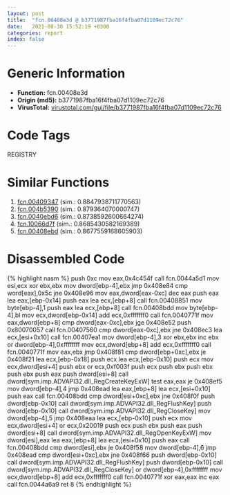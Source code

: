 ```yaml
---
layout: post
title:  "fcn.00408e3d @ b3771987fba16f4fba07d1109ec72c76"
date:   2021-08-30 15:52:19 +0300
categories: report
index: false
---
```


# Generic Information
- **Function:** fcn.00408e3d
- **Origin (md5):** b3771987fba16f4fba07d1109ec72c76
- **VirusTotal:** [virustotal.com/gui/file/b3771987fba16f4fba07d1109ec72c76][virustotal_ref]

# Code Tags
<span class="tag" id="REGISTRY">REGISTRY</span>


# Similar Functions

1. [fcn.00409347][similar_1_ref] (sim.: 0.8847938711770563)
2. [fcn.004b5390][similar_2_ref] (sim.: 0.879364070000747)
3. [fcn.0040ebd6][similar_3_ref] (sim.: 0.8738592600664274)
4. [fcn.10066d7f][similar_4_ref] (sim.: 0.8685430582169389)
5. [fcn.00408ebd][similar_5_ref] (sim.: 0.8677559168605903)


# Disassembled Code

{% highlight nasm %}
push 0xc
mov eax,0x4c454f
call fcn.0044a5d1
mov esi,ecx
xor ebx,ebx
mov dword[ebp-4],ebx
jmp 0x408e84
cmp word[eax],0x5c
jne 0x408e96
mov eax,dword[eax-0xc]
dec eax
push eax
lea eax,[ebp-0x14]
push eax
lea ecx,[ebp+8]
call fcn.00408851
mov byte[ebp-4],1
push eax
lea ecx,[ebp+8]
call fcn.00408bdd
mov byte[ebp-4],bl
mov ecx,dword[ebp-0x14]
add ecx,0xfffffff0
call fcn.0040771f
mov eax,dword[ebp+8]
cmp dword[eax-0xc],ebx
jge 0x408e52
push 0x80070057
call fcn.00407560
cmp dword[eax-0xc],ebx
jne 0x408ec3
lea ecx,[esi+0x10]
call fcn.00407ea1
mov dword[ebp-4],3
xor ebx,ebx
inc ebx
or dword[ebp-4],0xffffffff
mov ecx,dword[ebp+8]
add ecx,0xfffffff0
call fcn.0040771f
mov eax,ebx
jmp 0x408f81
cmp dword[ebp+0xc],ebx
je 0x408f21
lea ecx,[ebp-0x18]
push ecx
lea ecx,[ebp-0x10]
push ecx
mov ecx,dword[esi+4]
push ebx
or ecx,0xf003f
push ecx
push ebx
push ebx
push ebx
push eax
push dword[esi+8]
call dword[sym.imp.ADVAPI32.dll_RegCreateKeyExW]
test eax,eax
je 0x408ef5
mov dword[ebp-4],4
jmp 0x408ead
lea eax,[ebp+8]
lea ecx,[esi+0x10]
push eax
call fcn.00408bdd
cmp dword[esi+0xc],ebx
jne 0x408f0f
push dword[ebp-0x10]
call dword[sym.imp.ADVAPI32.dll_RegFlushKey]
push dword[ebp-0x10]
call dword[sym.imp.ADVAPI32.dll_RegCloseKey]
mov dword[ebp-4],5
jmp 0x408eaa
lea ecx,[ebp-0x10]
push ecx
mov ecx,dword[esi+4]
or ecx,0x20019
push ecx
push ebx
push eax
push dword[esi+8]
call dword[sym.imp.ADVAPI32.dll_RegOpenKeyExW]
mov dword[esi],eax
lea eax,[ebp+8]
lea ecx,[esi+0x10]
push eax
call fcn.00408bdd
cmp dword[esi],ebx
je 0x408f58
mov dword[ebp-4],6
jmp 0x408ead
cmp dword[esi+0xc],ebx
jne 0x408f66
push dword[ebp-0x10]
call dword[sym.imp.ADVAPI32.dll_RegFlushKey]
push dword[ebp-0x10]
call dword[sym.imp.ADVAPI32.dll_RegCloseKey]
or dword[ebp-4],0xffffffff
mov ecx,dword[ebp+8]
add ecx,0xfffffff0
call fcn.0040771f
xor eax,eax
inc eax
call fcn.0044a6a9
ret 8
{% endhighlight %}


[similar_1_ref]: /report/fcn.00409347@b3771987fba16f4fba07d1109ec72c76
[similar_2_ref]: /report/fcn.004b5390@9c2b894b84f59672d8be2e984066f76f
[similar_3_ref]: /report/fcn.0040ebd6@b3771987fba16f4fba07d1109ec72c76
[similar_4_ref]: /report/fcn.10066d7f@e5d49e0823e602f2ee948ac39d32c1eb
[similar_5_ref]: /report/fcn.00408ebd@319cf4affa41f752783e62f81908d682
[virustotal_ref]: https://www.virustotal.com/gui/file/b3771987fba16f4fba07d1109ec72c76